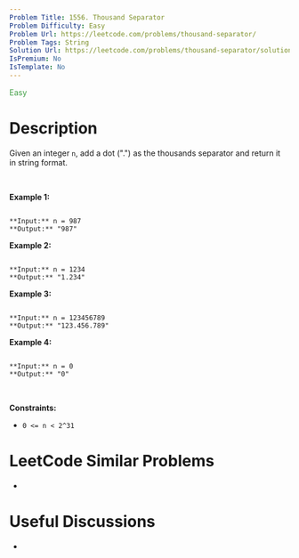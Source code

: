 ```yaml
---
Problem Title: 1556. Thousand Separator
Problem Difficulty: Easy
Problem Url: https://leetcode.com/problems/thousand-separator/
Problem Tags: String
Solution Url: https://leetcode.com/problems/thousand-separator/solution/
IsPremium: No
IsTemplate: No
---
```


<span style="color: rgb(67, 160, 71);">Easy</span>

# Description

Given an integer `n`, add a dot (".") as the thousands separator and return it in string format.


 


**Example 1:**



```

**Input:** n = 987
**Output:** "987"

```

**Example 2:**



```

**Input:** n = 1234
**Output:** "1.234"

```

**Example 3:**



```

**Input:** n = 123456789
**Output:** "123.456.789"

```

**Example 4:**



```

**Input:** n = 0
**Output:** "0"

```

 


**Constraints:**


* `0 <= n < 2^31`




# LeetCode Similar Problems

- []()

# Useful Discussions

- []()
